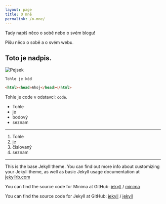 ```yaml
---
layout: page
title: O mně
permalink: /o-mne/
---
```


Tady napiš něco o sobě nebo o svém blogu!

Píšu něco o sobě a o svém webu.

## Toto je nadpis.

![Pejsek](https://img.cz.prg.cmestatic.com/media/images/original/Nov2015/1804167.jpg?d41d)

```
Tohle je kód
```

```html
<html><head>Ahoj</head></html>
```

Tohle je code v odstavci: `code`.

- Tohle
- je
- bodový
- seznam

---

1. Tohle
2. je
3. číslovaný
4. seznam



---

This is the base Jekyll theme. You can find out more info about customizing your Jekyll theme, as well as basic Jekyll usage documentation at [jekyllrb.com](https://jekyllrb.com/)

You can find the source code for Minima at GitHub:
[jekyll][jekyll-organization] /
[minima](https://github.com/jekyll/minima)

You can find the source code for Jekyll at GitHub:
[jekyll][jekyll-organization] /
[jekyll](https://github.com/jekyll/jekyll)


[jekyll-organization]: https://github.com/jekyll
